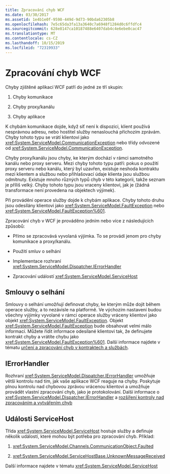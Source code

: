 ```yaml
---
title: Zpracování chyb WCF
ms.date: 03/30/2017
ms.assetid: 1e4b1e0f-9598-449d-9d73-90bda62305b8
ms.openlocfilehash: 7e5c65da3fa13a3640c7a6948f1284d0c6ffdfc4
ms.sourcegitcommit: 628e8147ca10187488e6407dab4c4e6ebe0cac47
ms.translationtype: MT
ms.contentlocale: cs-CZ
ms.lasthandoff: 10/15/2019
ms.locfileid: "72319933"
---
```

# <a name="wcf-error-handling"></a>Zpracování chyb WCF
Chyby zjištěné aplikací WCF patří do jedné ze tří skupin:  
  
1. Chyby komunikace  
  
2. Chyby proxy/kanálu  
  
3. Chyby aplikace  
  
 K chybám komunikace dojde, když síť není k dispozici, klient používá nesprávnou adresu, nebo hostitel služby nenaslouchá příchozím zprávám. Chyby tohoto typu se vrátí klientovi jako <xref:System.ServiceModel.CommunicationException> nebo třídy odvozené od <xref:System.ServiceModel.CommunicationException>.  
  
 Chyby proxy/kanálu jsou chyby, ke kterým dochází v rámci samotného kanálu nebo proxy serveru. Mezi chyby tohoto typu patří: pokus o použití proxy serveru nebo kanálu, který byl uzavřen, existuje neshoda kontraktu mezi klientem a službou nebo přihlašovací údaje klienta jsou službou odmítnuty. Existuje mnoho různých typů chyb v této kategorii, takže seznam je příliš velký. Chyby tohoto typu jsou vraceny klientovi, jak je (žádná transformace není provedena na objektech výjimek).  
  
 Při provádění operace služby dojde k chybám aplikace. Chyby tohoto druhu jsou odesílány klientovi jako <xref:System.ServiceModel.FaultException> nebo <xref:System.ServiceModel.FaultException%601>.  
  
 Zpracování chyb v WCF je prováděno jedním nebo více z následujících způsobů:  
  
- Přímo se zpracovává vyvolaná výjimka. To se provádí jenom pro chyby komunikace a proxy/kanálu.  
  
- Použití smluv o selhání  
  
- Implementace rozhraní <xref:System.ServiceModel.Dispatcher.IErrorHandler>  
  
- Zpracování událostí <xref:System.ServiceModel.ServiceHost>  
  
## <a name="fault-contracts"></a>Smlouvy o selhání  
 Smlouvy o selhání umožňují definovat chyby, ke kterým může dojít během operace služby, a to nezávisle na platformě. Ve výchozím nastavení budou všechny výjimky vyvolané v rámci operace služby vráceny klientovi jako objekt <xref:System.ServiceModel.FaultException>. Objekt <xref:System.ServiceModel.FaultException> bude obsahovat velmi málo informací. Můžete řídit informace odesílané klientovi tak, že definujete kontrakt chyby a vrátíte chybu jako <xref:System.ServiceModel.FaultException%601>. Další informace najdete v tématu [určení a zpracování chyb v kontraktech a službách](specifying-and-handling-faults-in-contracts-and-services.md).  
  
## <a name="ierrorhandler"></a>IErrorHandler  
 Rozhraní <xref:System.ServiceModel.Dispatcher.IErrorHandler> umožňuje větší kontrolu nad tím, jak vaše aplikace WCF reaguje na chyby.  Poskytuje plnou kontrolu nad chybovou zprávou vrácenou klientovi a umožňuje provádět vlastní zpracování chyb, jako je protokolování.  Další informace o <xref:System.ServiceModel.Dispatcher.IErrorHandler> a [rozšíření kontroly nad zpracováním a vytvářením chyb](./samples/extending-control-over-error-handling-and-reporting.md)  
  
## <a name="servicehost-events"></a>Události ServiceHost  
 Třída <xref:System.ServiceModel.ServiceHost> hostuje služby a definuje několik událostí, které mohou být potřeba pro zpracování chyb. Příklad:  
  
1. <xref:System.ServiceModel.Channels.CommunicationObject.Faulted>
  
2. <xref:System.ServiceModel.ServiceHostBase.UnknownMessageReceived>
  
 Další informace najdete v tématu <xref:System.ServiceModel.ServiceHost>
